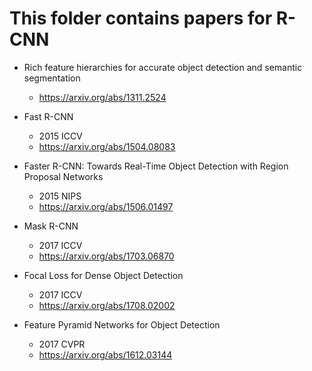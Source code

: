 # This folder contains papers for R-CNN

- Rich feature hierarchies for accurate object detection and semantic segmentation
    - https://arxiv.org/abs/1311.2524

- Fast R-CNN
    - 2015 ICCV
    - https://arxiv.org/abs/1504.08083

- Faster R-CNN: Towards Real-Time Object Detection with Region Proposal Networks
    - 2015 NIPS
    - https://arxiv.org/abs/1506.01497

- Mask R-CNN
    - 2017 ICCV
    - https://arxiv.org/abs/1703.06870

-   Focal Loss for Dense Object Detection
    - 2017 ICCV
    - https://arxiv.org/abs/1708.02002

-   Feature Pyramid Networks for Object Detection
    -   2017 CVPR
    -   https://arxiv.org/abs/1612.03144
